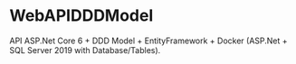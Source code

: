 # WebAPIDDDModel
API ASP.Net Core 6 + DDD Model + EntityFramework + Docker (ASP.Net + SQL Server 2019 with Database/Tables).
